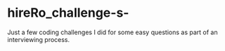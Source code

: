# hireRo_challenge-s-
Just a few coding challenges I did for some easy questions as part of an interviewing process.
